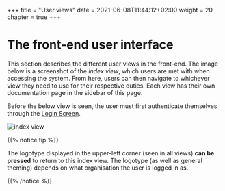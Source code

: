 +++
title = "User views"
date =  2021-06-08T11:44:12+02:00
weight = 20
chapter = true
+++

# The front-end user interface

This section describes the different user views in the front-end. The image below is a screenshot of the *index view*, which users are met with when accessing the system. From here, users can then navigate to whichever view they need to use for their respective duties. Each view has their own documentation page in the sidebar of this page.

Before the below view is seen, the user must first authenticate themselves through the [Login Screen](./login).

![index view](/images/ordsys/views/index.png)

{{% notice tip %}}

The logotype displayed in the upper-left corner (seen in all views) **can be pressed** to return to this index view. The logotype (as well as general theming) depends on what organisation the user is logged in as.

{{% /notice %}}
